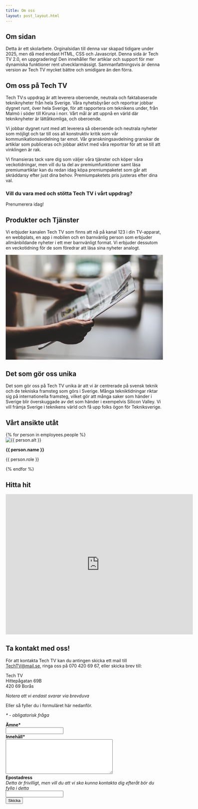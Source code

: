 ```yaml
---
title: Om oss
layout: post_layout.html
---
```

## Om sidan
Detta är ett skolarbete. Orginalsidan till denna var skapad tidigare under 2025, men då med endast HTML, CSS och Javascript. Denna sida är Tech TV 2.0, en uppgradering! Den innehåller fler artiklar och support för mer dynamiska funktioner rent utvecklarmässigt. Sammanfattningsvis är denna version av Tech TV mycket bättre och smidigare än den förra.

## Om oss på Tech TV
Tech TV:s uppdrag är att leverera oberoende, neutrala och faktabaserade tekniknyheter från hela Sverige. Våra nyhetsbyråer och reportrar jobbar dygnet runt, över hela Sverige, för att rapportera om teknikens under, från Malmö i söder till Kiruna i norr. Vårt mål är att uppnå en värld där tekniknyheter är lättåtkomliga, och oberoende.

Vi jobbar dygnet runt med att leverera så oberoende och neutrala nyheter som möjligt och tar till oss all konstruktiv kritik som vår kommunikationsavdelning tar emot. Vår granskningsavdelning granskar de artiklar som publiceras och jobbar aktivt med våra reportrar för att se till att vinklingen är rak.

Vi finansieras tack vare dig som väljer våra tjänster och köper våra veckotidningar, men vill du ta del av premiumfunktioner samt läsa premiumartiklar kan du redan idag köpa premiumpaketet som går att skräddarsy efter just dina behov. Premiumpaketets pris justeras efter dina val.

### Vill du vara med och stötta Tech TV i vårt uppdrag?

<div class="subscribeButton">
    <span>Prenumerera idag!</span>
</div>

## Produkter och Tjänster
Vi erbjuder kanalen Tech TV som finns att nå på kanal 123 i din TV-apparat, en webbplats, en app i mobilen och en barnvänlig person som erbjuder allmänbildande nyheter i ett mer barnvänligt format. Vi erbjuder dessutom en veckotidning för de som föredrar att läsa sina nyheter analogt.

<img src="/images/newspaper.jpg">

## Det som gör oss unika
Det som gör oss på Tech TV unika är att vi är centrerade på svensk teknik och de tekniska framsteg som görs i Sverige. Många tekniktidningar riktar sig på internationella framsteg, vilket gör att många saker som händer i Sverige blir överskuggade av det som händer i exempelvis Silicon Valley. Vi vill främja Sverige i teknikens värld och få upp folks ögon för Tekniksverige.

## Vårt ansikte utåt

<div class="staff">
    {% for person in employees.people %}
        <div class="staffInfo">
            <img src="{{ person.image }}" alt="{{ person.alt }}">
            <p><strong>{{ person.name }}</strong></p>
            <p>{{ person.role }}</p>
        </div>
    {% endfor %}
</div>

## Hitta hit

<iframe src="https://www.google.com/maps/embed?pb=!1m18!1m12!1m3!1d17049.676106469105!2d12.92293945192015!3d57.71289879683747!2m3!1f0!2f0!3f0!3m2!1i1024!2i768!4f13.1!3m3!1m2!1s0x465aa0b04bdcfeed%3A0x7c327e8fc1abfa59!2zQm9yw6Vz!5e0!3m2!1sen!2sse!4v1739884233130!5m2!1sen!2sse" width="600" height="450" style="border:0;" allowfullscreen="" loading="lazy" referrerpolicy="no-referrer-when-downgrade"></iframe>

## Ta kontakt med oss!
För att kontakta Tech TV kan du antingen skicka ett mail till TechTV@mail.se, ringa oss på 070 420 69 67, eller skicka brev till:

<span>Tech TV</span><br>
<span>Hittepågatan 69B</span><br>
<span>420 69 Borås</span>

*Notera att vi endast svarar via brevduva*

Eller så fyller du i formuläret här nedanför.

*\* - obligatorisk fråga*

<form action="/thankyou" autocomplete="off">
    <label for="subject"><strong>Ämne*</strong></label><br>
    <input type="text" id="subject" name="subject" required><br>
    <label for="content"><strong>Innehåll*</strong></label><br>
    <textarea id="content" name="content" rows="7" cols="40" required></textarea><br>
    <label for="mail"><strong>Epostadress </strong></label><br>
    <span><em>Detta är frivilligt, men vill du att vi ska kunna kontakta dig efteråt bör du fylla i detta</em></span><br>
    <input type="text" id="mail" name="mail"><br>
    <button type="submit" class="subscribeButton">Skicka</button>
</form>